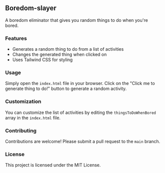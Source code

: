 ## Boredom-slayer

A boredom eliminator that gives you random things to do when you're bored.

### Features

- Generates a random thing to do from a list of activities
- Changes the generated thing when clicked on
- Uses Tailwind CSS for styling

### Usage

Simply open the `index.html` file in your browser. Click on the "Click me to generate thing to do!" button to generate a random activity.

### Customization

You can customize the list of activities by editing the `thingsToDoWhenBored` array in the `index.html` file.

### Contributing

Contributions are welcome! Please submit a pull request to the `main` branch.

### License

This project is licensed under the MIT License.
